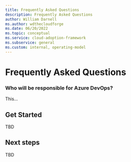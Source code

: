 ```yaml
---
title: Frequently Asked Questions
description: Frequently Asked Questions
author: William Darnell
ms.author: wdthecloudforge
ms.date: 06/20/2022
ms.topic: conceptual
ms.service: cloud-adoption-framework
ms.subservice: general
ms.custom: internal, operating-model
---
```


# Frequently Asked Questions

### Who will be responsible for Azure DevOps?
This...

## Get Started

TBD

## Next steps

TBD
